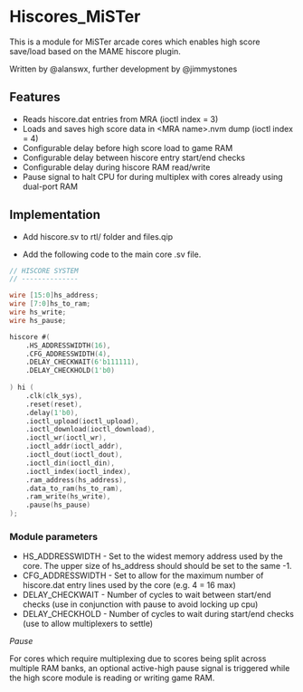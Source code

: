# Hiscores_MiSTer

This is a module for MiSTer arcade cores which enables high score save/load based on the MAME hiscore plugin.

Written by @alanswx, further development by @jimmystones

## Features
- Reads hiscore.dat entries from MRA (ioctl index = 3)
- Loads and saves high score data in \<MRA name\>.nvm dump (ioctl index = 4)
- Configurable delay before high score load to game RAM 
- Configurable delay between hiscore entry start/end checks
- Configurable delay during hiscore RAM read/write
- Pause signal to halt CPU for during multiplex with cores already using dual-port RAM

## Implementation

- Add hiscore.sv to rtl/ folder and files.qip

- Add the following code to the main core .sv file. 

```verilog
// HISCORE SYSTEM
// --------------

wire [15:0]hs_address;
wire [7:0]hs_to_ram;
wire hs_write;
wire hs_pause;

hiscore #(
	.HS_ADDRESSWIDTH(16),
	.CFG_ADDRESSWIDTH(4),
	.DELAY_CHECKWAIT(6'b111111),
	.DELAY_CHECKHOLD(1'b0)
	
) hi (
	.clk(clk_sys),
	.reset(reset),
	.delay(1'b0),
	.ioctl_upload(ioctl_upload),
	.ioctl_download(ioctl_download),
	.ioctl_wr(ioctl_wr),
	.ioctl_addr(ioctl_addr),
	.ioctl_dout(ioctl_dout),
	.ioctl_din(ioctl_din),
	.ioctl_index(ioctl_index),
	.ram_address(hs_address),
	.data_to_ram(hs_to_ram),
	.ram_write(hs_write),
	.pause(hs_pause)
);
```
### Module parameters
- HS_ADDRESSWIDTH - Set to the widest memory address used by the core.  The upper size of hs_address should should be set to the same -1.
- CFG_ADDRESSWIDTH - Set to allow for the maximum number of hiscore.dat entry lines used by the core (e.g. 4 = 16 max)
- DELAY_CHECKWAIT - Number of cycles to wait between start/end checks (use in conjunction with pause to avoid locking up cpu)
- DELAY_CHECKHOLD - Number of cycles to wait during start/end checks (use to allow multiplexers to settle)

_Pause_

For cores which require multiplexing due to scores being split across multiple RAM banks, an optional active-high pause signal is triggered while the high score module is reading or writing game RAM.